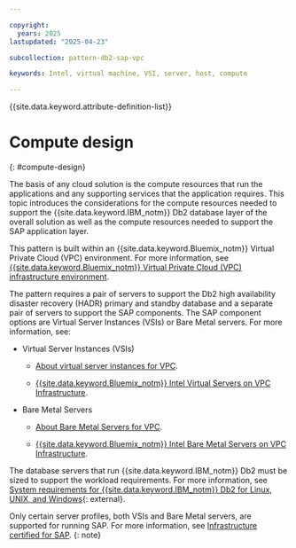 ```yaml
---

copyright:
  years: 2025
lastupdated: "2025-04-23"

subcollection: pattern-db2-sap-vpc

keywords: Intel, virtual machine, VSI, server, host, compute

---
```


{{site.data.keyword.attribute-definition-list}}

# Compute design
{: #compute-design}

The basis of any cloud solution is the compute resources that run the applications and any supporting services that the application requires. This topic introduces the considerations for the compute resources needed to support the {{site.data.keyword.IBM_notm}} Db2 database layer of the overall solution as well as the compute resources needed to support the SAP application layer.

This pattern is built within an {{site.data.keyword.Bluemix_notm}} Virtual Private Cloud (VPC) environment. For more information, see [{{site.data.keyword.Bluemix_notm}} Virtual Private Cloud (VPC) infrastructure environment](/docs/sap?topic=sap-vpc-env-introduction).

The pattern requires a pair of servers to support the Db2 high availability disaster recovery (HADR) primary and standby database and a separate pair of servers to support the SAP components. The SAP component options are Virtual Server Instances (VSIs) or Bare Metal servers. For more information, see:

* Virtual Server Instances (VSIs)

    * [About virtual server instances for VPC](/docs/vpc?topic=vpc-about-advanced-virtual-servers).

    * [{{site.data.keyword.Bluemix_notm}} Intel Virtual Servers on VPC Infrastructure](/docs/sap?topic=sap-fast-path-site-map-intel-vs-gen2).

* Bare Metal Servers

    * [About Bare Metal Servers for VPC](/docs/vpc?topic=vpc-about-bare-metal-servers).

    * [{{site.data.keyword.Bluemix_notm}} Intel Bare Metal Servers on VPC Infrastructure](/docs/sap?topic=sap-fast-path-site-map-intel-bm-vpc).

The database servers that run {{site.data.keyword.IBM_notm}} Db2 must be sized to support the workload requirements. For more information, see [System requirements for {{site.data.keyword.IBM_notm}} Db2 for Linux, UNIX, and Windows](https://www.ibm.com/support/pages/system-requirements-ibm-db2-linux-unix-and-windows){: external}.

Only certain server profiles, both VSIs and Bare Metal servers, are supported for running SAP. For more information, see [Infrastructure certified for SAP](/docs/sap?topic=sap-iaas-offerings).
{: note}
